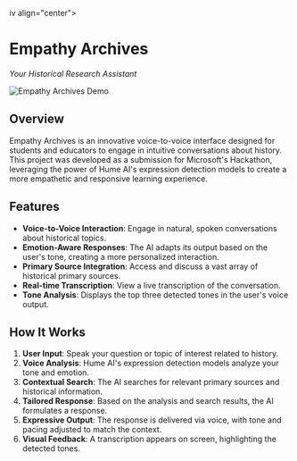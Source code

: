 iv align="center">
  <h1>Empathy Archives</h1>
  <p><em>Your Historical Research Assistant</em></p>
</div>

![Empathy Archives Demo](empathyarchives.gif)

## Overview

Empathy Archives is an innovative voice-to-voice interface designed for students and educators to engage in intuitive conversations about history. This project was developed as a submission for Microsoft's Hackathon, leveraging the power of Hume AI's expression detection models to create a more empathetic and responsive learning experience.

## Features

- **Voice-to-Voice Interaction**: Engage in natural, spoken conversations about historical topics.
- **Emotion-Aware Responses**: The AI adapts its output based on the user's tone, creating a more personalized interaction.
- **Primary Source Integration**: Access and discuss a vast array of historical primary sources.
- **Real-time Transcription**: View a live transcription of the conversation.
- **Tone Analysis**: Displays the top three detected tones in the user's voice output.

## How It Works

1. **User Input**: Speak your question or topic of interest related to history.
2. **Voice Analysis**: Hume AI's expression detection models analyze your tone and emotion.
3. **Contextual Search**: The AI searches for relevant primary sources and historical information.
4. **Tailored Response**: Based on the analysis and search results, the AI formulates a response.
5. **Expressive Output**: The response is delivered via voice, with tone and pacing adjusted to match the context.
6. **Visual Feedback**: A transcription appears on screen, highlighting the detected tones.

